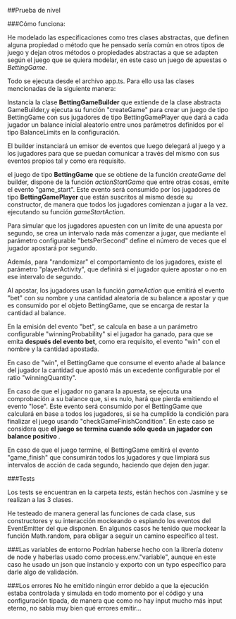 ##Prueba de nivel 

###Cómo funciona:

He modelado las especificaciones como tres clases abstractas, que definen alguna propiedad o método que he pensado sería común en otros tipos de juego y dejan otros métodos o propiedades abstractas a que se adapten según el juego que se quiera modelar, en este caso un juego de apuestas o <i>BettingGame</i>.

Todo se ejecuta desde el archivo app.ts. Para ello usa las clases mencionadas de la siguiente manera:

Instancia la clase <b>BettingGameBuilder</b> que extiende de la clase abstracta GameBuilder,y ejecuta su función "createGame" para crear un juego de tipo BettingGame con sus jugadores de tipo BettingGamePlayer que dará a cada jugador un balance inicial aleatorio entre unos parámetros definidos por el tipo BalanceLimits en la configuración.

El builder instanciará un emisor de eventos que luego delegará al juego y a los jugadores para que se puedan comunicar a través del mismo con sus eventos propios tal y como era requisito.

el juego de tipo <b>BettingGame</b> que se obtiene de la función <i>createGame</i> del builder, dispone de la función <i>actionStartGame</i> que entre otras cosas, emite el evento "game_start". Este evento será consumido por los jugadores de tipo <b>BettingGamePlayer</b> que están suscritos al mismo desde su constructor, de manera que todos los jugadores comienzan a jugar a la vez. ejecutando su función <i>gameStartAction</i>.

Para simular que los jugadores apuesten con un límite de una apuesta por segundo, se crea un intervalo nada más comenzar a jugar, que mediante el parámetro configurable "betsPerSecond" define el número de veces que el jugador apostará por segundo.

Además, para "randomizar" el comportamiento de los jugadores, existe el parámetro "playerActivity", que definirá si el jugador quiere apostar o no en ese intervalo de segundo.

Al apostar, los jugadores usan la función <i>gameAction</i> que emitirá el evento "bet" con su nombre y una cantidad aleatoria de su balance a apostar y que es consumido por el objeto BettingGame, que se encarga de restar la cantidad al balance.

En la emisión del evento "bet", se calcula en base a un parámetro configurable "winningProbability" si el jugador ha ganado, para que se emita <b>después del evento bet</b>, como era requisito, el evento "win" con el nombre y la cantidad apostada.

En caso de "win", el BettingGame que consume el evento añade al balance del jugador la cantidad que apostó más un excedente configurable por el ratio "winningQuantity".

En caso de que el jugador no ganara la apuesta, se ejecuta una comprobación a su balance que, si es nulo, hará que pierda emitiendo el evento "lose". Este evento será consumido por el BettingGame que calculará en base a todos los jugadores, si se ha cumplido la condición para finalizar el juego usando "checkGameFinishCondition". En este caso se considera que <b> el juego se termina cuando sólo queda un jugador con balance positivo </b>.

En caso de que el juego termine, el BettingGame emitirá el evento "game_finish" que consumirán todos los jugadores y que limpiará sus intervalos de acción de cada segundo, haciendo que dejen den jugar.

###Tests

Los tests se encuentran en la carpeta <i>tests</i>, están hechos con Jasmine y se realizan a las 3 clases.

He testeado de manera general las funciones de cada clase, sus constructores y su interacción mockeando o espiando los eventos del EventEmitter del que disponen. En algunos casos he tenido que mockear la función Math.random, para obligar a seguir un camino específico al test.

###Las variables de entorno
Podrían haberse hecho con la librería dotenv de node y haberlas usado como process.env."variable", aunque en este caso he usado un json que instancio y exporto con un typo específico para darle algo de validación.

###Los errores
No he emitido ningún error debido a que la ejecución estaba controlada y simulada en todo momento por el código y una configuración tipada, de manera que como no hay input mucho más input eterno, no sabía muy bien qué errores emitir...